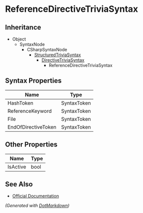 # ReferenceDirectiveTriviaSyntax

## Inheritance

* Object
  * SyntaxNode
    * CSharpSyntaxNode
      * [StructuredTriviaSyntax](StructuredTriviaSyntax.md)
        * [DirectiveTriviaSyntax](DirectiveTriviaSyntax.md)
          * ReferenceDirectiveTriviaSyntax

## Syntax Properties

| Name                | Type        |
| ------------------- | ----------- |
| HashToken           | SyntaxToken |
| ReferenceKeyword    | SyntaxToken |
| File                | SyntaxToken |
| EndOfDirectiveToken | SyntaxToken |

## Other Properties

| Name     | Type |
| -------- | ---- |
| IsActive | bool |

## See Also

* [Official Documentation](https://docs.microsoft.com/en-us/dotnet/api/microsoft.codeanalysis.csharp.syntax.referencedirectivetriviasyntax)


*\(Generated with [DotMarkdown](http://github.com/JosefPihrt/DotMarkdown)\)*